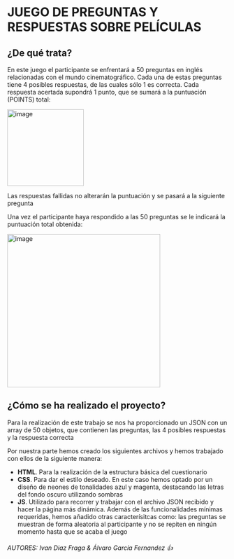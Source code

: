 # JUEGO DE PREGUNTAS Y RESPUESTAS SOBRE PELÍCULAS

## ¿De qué trata?

En este juego el participante se enfrentará a 50 preguntas en inglés relacionadas con el mundo cinematográfico. Cada una de estas preguntas tiene 4 posibles respuestas, de las cuales sólo 1 es correcta. Cada respuesta acertada supondrá 1 punto, que se sumará a la puntuación (POINTS) total: 

<img width="175" alt="image" src="https://user-images.githubusercontent.com/104387766/175655999-02dc7a92-b316-43fe-9892-7f7e208617e2.png">

Las respuestas fallidas no alterarán la puntuación y se pasará a la siguiente pregunta

Una vez el participante haya respondido a las 50 preguntas se le indicará la puntuación total obtenida:

<img width="350" alt="image" src="https://user-images.githubusercontent.com/104387766/175656622-b5b3e038-08b7-4f1a-9092-0ac3d4caf0f5.png">


## ¿Cómo se ha realizado el proyecto?

Para la realización de este trabajo se nos ha proporcionado un JSON con un array de 50 objetos, que contienen las preguntas, las 4 posibles respuestas y la respuesta correcta

Por nuestra parte hemos creado los siguientes archivos y hemos trabajado con ellos de la siguiente manera:

  - **HTML**. Para la realización de la estructura básica del cuestionario
  - **CSS**. Para dar el estilo deseado. En este caso hemos optado por un diseño de neones de tonalidades azul y magenta, destacando las letras del fondo oscuro utilizando sombras
  - **JS**. Utilizado para recorrer y trabajar con el archivo JSON recibido y hacer la página más dinámica. Además de las funcionalidades mínimas requeridas, hemos añadido otras caracterísitcas como: las preguntas se muestran de forma aleatoria al participante y no se repiten en ningún momento hasta que se acaba el juego 
 
 
 
###### *AUTORES: Ivan Diaz Fraga & Álvaro García Fernandez*    :+1:








